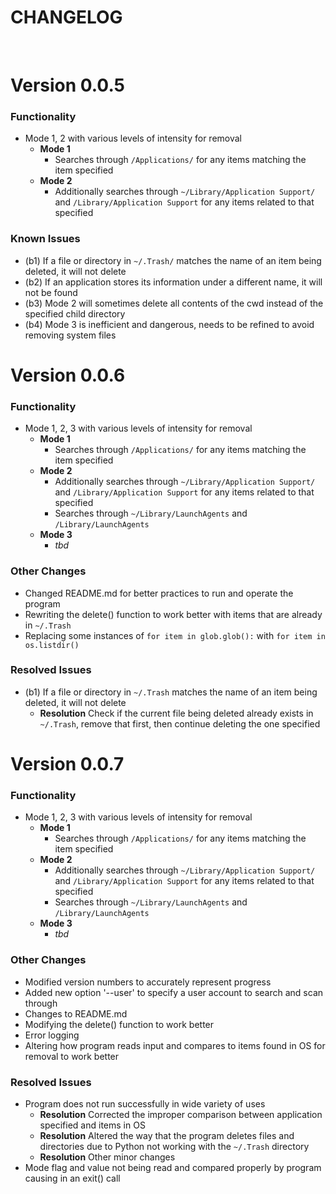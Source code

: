 # **CHANGELOG**

<br>

# Version 0.0.5
### **Functionality**

- Mode 1, 2 with various levels of intensity for removal
  - **Mode 1**
    - Searches through `/Applications/` for any items matching the item specified
  - **Mode 2**
    - Additionally searches through `~/Library/Application Support/` and `/Library/Application Support` for any items related to that specified

### **Known Issues**
- (b1) If a file or directory in `~/.Trash/` matches the name of an item being deleted, it will not delete
- (b2) If an application stores its information under a different name, it will not be found
- (b3) Mode 2 will sometimes delete all contents of the cwd instead of the specified child directory
- (b4) Mode 3 is inefficient and dangerous, needs to be refined to avoid removing system files


# Version 0.0.6
### **Functionality**

- Mode 1, 2, 3 with various levels of intensity for removal
  - **Mode 1**
    - Searches through `/Applications/` for any items matching the item specified
  - **Mode 2**
    - Additionally searches through `~/Library/Application Support/` and `/Library/Application Support` for any items related to that specified
    - Searches through `~/Library/LaunchAgents` and `/Library/LaunchAgents`
  - **Mode 3**
    - *tbd*

### **Other Changes**
- Changed README.md for better practices to run and operate the program
- Rewriting the delete() function to work better with items that are already in `~/.Trash`
- Replacing some instances of `for item in glob.glob():` with `for item in os.listdir()`

### **Resolved Issues**
- (b1) If a file or directory in `~/.Trash` matches the name of an item being deleted, it will not delete
  - **Resolution** Check if the current file being deleted already exists in `~/.Trash`, remove that first, then continue deleting the one specified


# Version 0.0.7
### **Functionality**

- Mode 1, 2, 3 with various levels of intensity for removal
  - **Mode 1**
    - Searches through `/Applications/` for any items matching the item specified
  - **Mode 2**
    - Additionally searches through `~/Library/Application Support/` and `/Library/Application Support` for any items related to that specified
    - Searches through `~/Library/LaunchAgents` and `/Library/LaunchAgents`
  - **Mode 3**
    - *tbd*

### **Other Changes**
- Modified version numbers to accurately represent progress
- Added new option '--user' to specify a user account to search and scan through
- Changes to README.md
- Modifying the delete() function to work better
- Error logging
- Altering how program reads input and compares to items found in OS for removal to work better

### **Resolved Issues**
- Program does not run successfully in wide variety of uses
  - **Resolution** Corrected the improper comparison between application specified and items in OS
  - **Resolution** Altered the way that the program deletes files and directories due to Python not working with the `~/.Trash` directory
  - **Resolution** Other minor changes
- Mode flag and value not being read and compared properly by program causing in an exit() call